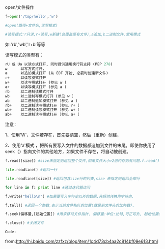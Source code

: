 open/文件操作
```python
f=open('/tmp/hello','w')

#open(路径+文件名,读写模式)

#读写模式:r只读,r+读写,w新建(会覆盖原有文件),a追加,b二进制文件.常用模式
```
如:'rb','wb','r+b'等等

读写模式的类型有：
```python
rU 或 Ua 以读方式打开, 同时提供通用换行符支持 (PEP 278)
w      以写方式打开，
a      以追加模式打开 (从 EOF 开始, 必要时创建新文件)
r+     以读写模式打开
w+     以读写模式打开 (参见 w )
a+     以读写模式打开 (参见 a )
rb     以二进制读模式打开
wb     以二进制写模式打开 (参见 w )
ab     以二进制追加模式打开 (参见 a )
rb+    以二进制读写模式打开 (参见 r+ )
wb+    以二进制读写模式打开 (参见 w+ )
ab+    以二进制读写模式打开 (参见 a+ )
```

注意：

1、使用'W'，文件若存在，首先要清空，然后（重新）创建，

2、使用'a'模式 ，把所有要写入文件的数据都追加到文件的末尾，即使你使用了seek（）指向文件的其他地方，如果文件不存在，将自动被创建。


```python
f.read([size]) #size未指定则返回整个文件,如果文件大小>2倍内存则有问题.f.read()读到文件尾时返回""(空字串)

file.readline() #返回一行

file.readline([size]) #返回包含size行的列表,size 未指定则返回全部行

for line in f: print line #通过迭代器访问

f.write("hello\n") #如果要写入字符串以外的数据,先将他转换为字符串.

f.tell() #返回一个整数,表示当前文件指针的位置(就是到文件头的比特数).

f.seek(偏移量,[起始位置]) #用来移动文件指针, 偏移量:单位:比特,可正可负, 起始位置:0-文件头,默认值;1-当前位置;2-文件尾

f.close() #关闭文件

Code:
```


from:http://hi.baidu.com/zzfxz/blog/item/1c4d73cb4aa2c814bf09e613.html
